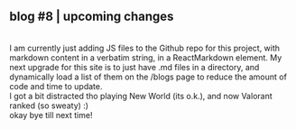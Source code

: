 ## blog #8 | upcoming changes
\
I am currently just adding JS files to the Github repo for this project, with markdown content in
a verbatim string, in a ReactMarkdown element. My next upgrade for this site is to just have .md files
in a directory, and dynamically load a list of them on the /blogs page to reduce the amount of code and
time to update.
\
I got a bit distracted tho playing New World (its o.k.), and now Valorant ranked (so sweaty) :)
\
okay bye till next time!